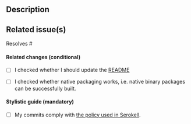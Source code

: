 ## Description

<!--
Describes the nature of your changes. If they are substantial, you should
further subdivide this into a section describing the problem you are solving and
another describing your solution.
-->

## Related issue(s)

<!--
- Short description of how the PR relates to the issue, including an issue link.
For example
- Fixed #100500 by adding lenses to exported items

Write 'None' if there are no related issues (which is discouraged).
Please use keywords to close related issues if they should be closed:
https://help.github.com/en/github/managing-your-work-on-github/closing-issues-using-keywords
-->

Resolves #

#### Related changes (conditional)

- [ ] I checked whether I should update the [README](../tree/master/README.md)

- [ ] I checked whether native packaging works, i.e. native binary packages
  can be successfully built.

#### Stylistic guide (mandatory)

- [ ] My commits comply with [the policy used in Serokell](https://www.notion.so/serokell/Where-and-how-to-commit-your-work-58f8973a4b3142c8abbd2e6fd5b3a08e).

